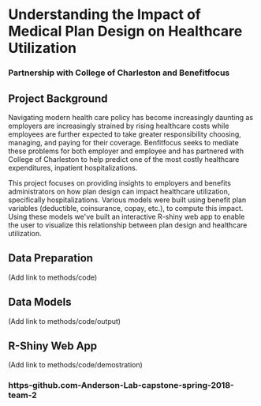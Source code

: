 # Understanding the Impact of Medical Plan Design on Healthcare Utilization
### Partnership with College of Charleston and Benefitfocus

## Project Background
Navigating modern health care policy has become increasingly daunting as employers are increasingly strained by rising healthcare costs while employees are further expected to take greater responsibility choosing, managing, and paying for their coverage. Benfitfocus seeks to mediate these problems for both employer and employee and has partnered with College of Charleston to help predict one of the most costly healthcare expenditures, inpatient hospitalizations.

This project focuses on providing insights to employers and benefits administrators on how plan design can impact healthcare utilization, specifically hospitalizations. Various models were built using benefit plan variables (deductible, coinsurance, copay, etc.), to compute this impact. Using these models we've built an interactive R-shiny web app to enable the user to visualize this relationship between plan design and healthcare utilization.

## Data Preparation
(Add link to methods/code)

## Data Models
(Add link to methods/code/output)

## R-Shiny Web App
(Add link to methods/code/demostration)

### https-github.com-Anderson-Lab-capstone-spring-2018-team-2
